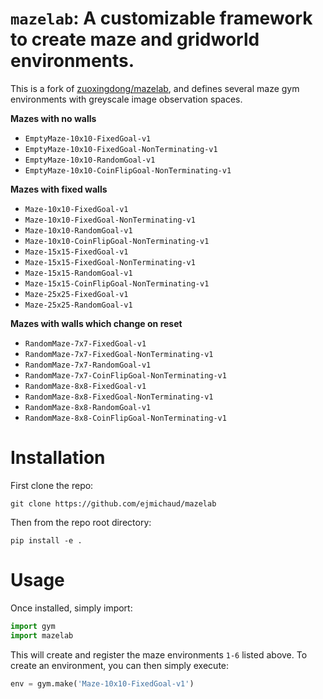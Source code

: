 # `mazelab`: A customizable framework to create maze and gridworld environments.

This is a fork of [zuoxingdong/mazelab](https://github.com/zuoxingdong/mazelab), and defines several maze gym environments with greyscale image observation spaces.

**Mazes with no walls**
* `EmptyMaze-10x10-FixedGoal-v1`
* `EmptyMaze-10x10-FixedGoal-NonTerminating-v1`
* `EmptyMaze-10x10-RandomGoal-v1`
* `EmptyMaze-10x10-CoinFlipGoal-NonTerminating-v1`

**Mazes with fixed walls**
* `Maze-10x10-FixedGoal-v1`
* `Maze-10x10-FixedGoal-NonTerminating-v1`
* `Maze-10x10-RandomGoal-v1`
* `Maze-10x10-CoinFlipGoal-NonTerminating-v1`
* `Maze-15x15-FixedGoal-v1`
* `Maze-15x15-FixedGoal-NonTerminating-v1`
* `Maze-15x15-RandomGoal-v1`
* `Maze-15x15-CoinFlipGoal-NonTerminating-v1`
* `Maze-25x25-FixedGoal-v1`
* `Maze-25x25-RandomGoal-v1`

**Mazes with walls which change on reset**
* `RandomMaze-7x7-FixedGoal-v1`
* `RandomMaze-7x7-FixedGoal-NonTerminating-v1`
* `RandomMaze-7x7-RandomGoal-v1`
* `RandomMaze-7x7-CoinFlipGoal-NonTerminating-v1`
* `RandomMaze-8x8-FixedGoal-v1`
* `RandomMaze-8x8-FixedGoal-NonTerminating-v1`
* `RandomMaze-8x8-RandomGoal-v1`
* `RandomMaze-8x8-CoinFlipGoal-NonTerminating-v1`

# Installation

First clone the repo:
```
git clone https://github.com/ejmichaud/mazelab
```
Then from the repo root directory:
```
pip install -e .
```

# Usage

Once installed, simply import:
```python
import gym
import mazelab
```
This will create and register the maze environments `1-6` listed above. To create an environment, you can then simply execute:
```python
env = gym.make('Maze-10x10-FixedGoal-v1')
```


